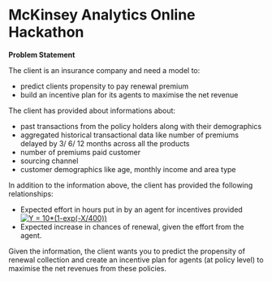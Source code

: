 # McKinsey Analytics Online Hackathon 

**Problem Statement**

The client is an insurance company and need a model to: 
- predict clients propensity to pay renewal premium 
- build an incentive plan for its agents to maximise the net revenue 

The client has provided about informations about:
- past transactions from the policy holders along with their demographics 
- aggregated historical transactional data like number of premiums delayed by 3/ 6/ 12 months across all the products 
- number of premiums paid customer 
- sourcing channel 
- customer demographics like age, monthly income and area type

In addition to the information above, the client has provided the following relationships:
- Expected effort in hours put in by an agent for incentives provided 
<a href="http://www.codecogs.com/eqnedit.php?latex=Y&space;=&space;10*(1-exp(-X/400))" target="_blank"><img src="http://latex.codecogs.com/gif.latex?Y&space;=&space;10*(1-exp(-X/400))" title="Y = 10*(1-exp(-X/400))" /></a>
- Expected increase in chances of renewal, given the effort from the agent.

Given the information, the client wants you to predict the propensity of renewal collection and create an incentive plan for agents (at policy level) to maximise the net revenues from these policies.
